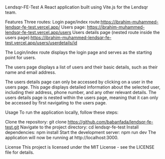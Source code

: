 Lendsqr-FE-Test
A React application built using Vite.js for the Lendsqr team.

Features
Three routes:
Login page/index route:https://ibrahim-muhammed-lendsqr-fe-test.vercel.app/
Users page: https://ibrahim-muhammed-lendsqr-fe-test.vercel.app/users
Users details page (nested route inside the users page):https://ibrahim-muhammed-lendsqr-fe-test.vercel.app/users/userdetails/id

The Login/index route  displays the login page and serves as the starting point for users.

The users page displays a list of users and their basic details, such as their name and email address.

The users details page can only be accessed by clicking on a user in the users page. This page displays detailed information about the selected user, including their address, phone number, and any other relevant details. The users details page is nested within the users page, meaning that it can only be accessed by first navigating to the users page.

Usage
To run the application locally, follow these steps:

Clone the repository: git clone https://github.com/babanfada/lendsqr-fe-test.git
Navigate to the project directory: cd lendsqr-fe-test
Install dependencies: npm install
Start the development server: npm run dev
The application will now be running at http://localhost:3000.

License
This project is licensed under the MIT License - see the LICENSE file for details.
